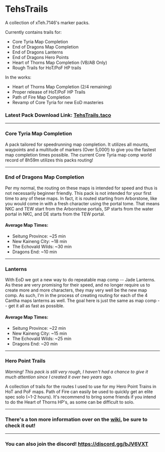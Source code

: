 # TehsTrails
A collection of xTeh.7146's marker packs. 

Currently contains trails for:
- Core Tyria Map Completion
- End of Dragons Map Completion
- End of Dragons Lanterns
- End of Dragons Hero Points
- Heart of Thorns Map Completion (VB/AB Only)
- Rough Trails for HoT/PoF HP trails

In the works:
- Heart of Thorns Map Completion (2/4 remaining)
- Proper release of HoT/PoF HP Trails
- Path of Fire Map Completion
- Revamp of Core Tyria for new EoD masteries

### Latest Pack Download Link: [TehsTrails.taco](https://github.com/xrandox/TehsTrails/raw/main/TehsTrails/TehsTrails.taco)

***

### Core Tyria Map Completion 
A pack tailored for speedrunning map completion. It utilizes all mounts, waypoints and a multitude of markers (Over 5,000!) to give you the fastest map completion times possible. The current Core Tyria map comp world record of 8h59m utilizes this packs routing!

***

### End of Dragons Map Completion
Per my normal, the routing on these maps is intended for speed and thus is not necessarily beginner friendly. This pack is not intended for your first time to any of these maps. In fact, it is routed starting from Arborstone, like you would come in with a fresh character using the portal tome. That means NKC and TEW start from the Arborstone portals, SP starts from the water portal in NKC, and DE starts from the TEW portal. 


#### Average Map Times:
- Seitung Province: ~25 min 
- New Kaineng City: ~18 min
- The Echovald Wilds: ~30 min
- Dragons End: ~10 min

***

### Lanterns 
With EoD we got a new way to do repeatable map comp -- Jade Lanterns. As these are very promising for their speed, and no longer require us to create more and more characters, they may very well be the new map comp. As such, I'm in the process of creating routing for each of the 4 Cantha maps lanterns as well. The goal here is just the same as map comp -- get it all as fast as possible.

#### Average Map Times:
- Seitung Province: ~22 min 
- New Kaineng City: ~15 min
- The Echovald Wilds: ~25 min
- Dragons End: ~20 min

***

### Hero Point Trails
*Warning! This pack is still very rough, I haven't had a chance to give it much attention since I created it over two years ago.*

A collection of trails for the routes I used to use for my Hero Point Trains in HoT and PoF maps. Path of Fire can easily be used to quickly get an elite spec solo (~1-2 hours). It's recommend to bring some friends if you intend to do the Heart of Thorns HP's, as some can be difficult to solo. 

***

### There's a ton more information over on the [wiki](https://github.com/xrandox/TehsTrails/wiki), be sure to check it out!

***

### You can also join the discord! https://discord.gg/bJV6VXT
